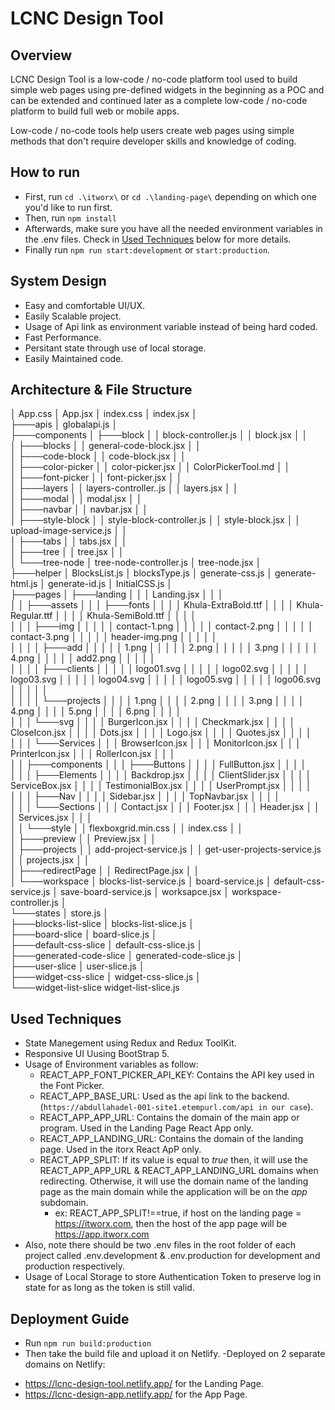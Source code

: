 # LCNC Design Tool
## Overview
LCNC Design Tool is a low-code / no-code platform tool used to build simple web pages using pre-defined widgets in the beginning as a POC and can be extended and continued later as a complete low-code / no-code platform to build full web or mobile apps.

Low-code / no-code tools help users create web pages using simple methods that don't require developer skills and knowledge of coding.
## How to run
- First, run `cd .\itworx\` or `cd .\landing-page\` depending on which one you'd like to run first.
- Then, run `npm install`
- Afterwards, make sure you have all the needed environment variables in the .env files. Check in [Used Techniques](#used-techniques) below for more details.
- Finally run  `npm run start:development` or `start:production`.
## System Design
- Easy and comfortable UI/UX.
- Easily Scalable project.
- Usage of Api link as environment variable instead of being hard coded.
- Fast Performance.
- Persitant state through use of local storage.
- Easily Maintained code. 

## Architecture & File Structure
│   App.css
│   App.jsx
│   index.css
│   index.jsx
│   
├───apis
│       globalapi.js
│       
├───components
│   ├───block
│   │       block-controller.js
│   │       block.jsx
│   │       
│   ├───blocks
│   │       general-code-block.jsx
│   │       
│   ├───code-block
│   │       code-block.jsx
│   │       
│   ├───color-picker
│   │       color-picker.jsx
│   │       ColorPickerTool.md
│   │       
│   ├───font-picker
│   │       font-picker.jsx
│   │       
│   ├───layers
│   │       layers-controller..js
│   │       layers.jsx
│   │       
│   ├───modal
│   │       modal.jsx
│   │       
│   ├───navbar
│   │       navbar.jsx
│   │       
│   ├───style-block
│   │       style-block-controller.js
│   │       style-block.jsx
│   │       upload-image-service.js
│   │       
│   ├───tabs
│   │       tabs.jsx
│   │       
│   ├───tree
│   │       tree.jsx
│   │       
│   └───tree-node
│           tree-node-controller.js
│           tree-node.jsx
│           
├───helper
│       BlocksList.js
│       blocksType.js
│       generate-css.js
│       generate-html.js
│       generate-id.js
│       InitialCSS.js
│       
├───pages
│   ├───landing
│   │   │   Landing.jsx
│   │   │   
│   │   ├───assets
│   │   │   ├───fonts
│   │   │   │       Khula-ExtraBold.ttf
│   │   │   │       Khula-Regular.ttf
│   │   │   │       Khula-SemiBold.ttf
│   │   │   │       
│   │   │   ├───img
│   │   │   │   │   contact-1.png
│   │   │   │   │   contact-2.png
│   │   │   │   │   contact-3.png
│   │   │   │   │   header-img.png
│   │   │   │   │   
│   │   │   │   ├───add
│   │   │   │   │       1.png
│   │   │   │   │       2.png
│   │   │   │   │       3.png
│   │   │   │   │       4.png
│   │   │   │   │       add2.png
│   │   │   │   │       
│   │   │   │   ├───clients
│   │   │   │   │       logo01.svg
│   │   │   │   │       logo02.svg
│   │   │   │   │       logo03.svg
│   │   │   │   │       logo04.svg
│   │   │   │   │       logo05.svg
│   │   │   │   │       logo06.svg
│   │   │   │   │       
│   │   │   │   └───projects
│   │   │   │           1.png
│   │   │   │           2.png
│   │   │   │           3.png
│   │   │   │           4.png
│   │   │   │           5.png
│   │   │   │           6.png
│   │   │   │           
│   │   │   └───svg
│   │   │       │   BurgerIcon.jsx
│   │   │       │   Checkmark.jsx
│   │   │       │   CloseIcon.jsx
│   │   │       │   Dots.jsx
│   │   │       │   Logo.jsx
│   │   │       │   Quotes.jsx
│   │   │       │   
│   │   │       └───Services
│   │   │               BrowserIcon.jsx
│   │   │               MonitorIcon.jsx
│   │   │               PrinterIcon.jsx
│   │   │               RollerIcon.jsx
│   │   │               
│   │   ├───components
│   │   │   ├───Buttons
│   │   │   │       FullButton.jsx
│   │   │   │       
│   │   │   ├───Elements
│   │   │   │       Backdrop.jsx
│   │   │   │       ClientSlider.jsx
│   │   │   │       ServiceBox.jsx
│   │   │   │       TestimonialBox.jsx
│   │   │   │       UserPrompt.jsx
│   │   │   │       
│   │   │   ├───Nav
│   │   │   │       Sidebar.jsx
│   │   │   │       TopNavbar.jsx
│   │   │   │       
│   │   │   └───Sections
│   │   │           Contact.jsx
│   │   │           Footer.jsx
│   │   │           Header.jsx
│   │   │           Services.jsx
│   │   │           
│   │   └───style
│   │           flexboxgrid.min.css
│   │           index.css
│   │           
│   ├───preview
│   │       Preview.jsx
│   │       
│   ├───projects
│   │       add-project-service.js
│   │       get-user-projects-service.js
│   │       projects.jsx
│   │       
│   ├───redirectPage
│   │       RedirectPage.jsx
│   │       
│   └───workspace
│           blocks-list-service.js
│           board-service.js
│           default-css-service.js
│           save-board-service.js
│           worksapce.jsx
│           workspace-controller.js
│           
└───states
    │   store.js
    │   
    ├───blocks-list-slice
    │       blocks-list-slice.js
    │       
    ├───board-slice
    │       board-slice.js
    │       
    ├───default-css-slice
    │       default-css-slice.js
    │       
    ├───generated-code-slice
    │       generated-code-slice.js
    │          
    ├───user-slice
    │       user-slice.js
    │       
    ├───widget-css-slice
    │       widget-css-slice.js
    │       
    └───widget-list-slice
            widget-list-slice.js
            

## Used Techniques
- State Manegement using Redux and Redux ToolKit. 
- Responsive UI Uusing BootStrap 5.
- Usage of Environment variables as follow:
    - REACT_APP_FONT_PICKER_API_KEY: Contains the API key used in the Font Picker.
    - REACT_APP_BASE_URL: Used as the api link to the backend. (`https://abdullahadel-001-site1.etempurl.com/api in our case`).
    - REACT_APP_APP_URL: Contains the domain of the main app or program. Used in the Landing Page React App only.
    - REACT_APP_LANDING_URL: Contains the domain of the landing page. Used in the itorx React ApP only.
    - REACT_APP_SPLIT: If its value is equal to *true* then, it will use the REACT_APP_APP_URL & REACT_APP_LANDING_URL domains when redirecting. Otherwise, it will use the domain name of the landing page as the main domain while the application will be on the *app* subdomain. 
        * ex: REACT_APP_SPLIT!==true, if host on the landing page = https://itworx.com, then the host of the app page will be https://app.itworx.com
- Also, note there should be two .env files in the root folder of each project called .env.development & .env.production for development and production respectively. 
- Usage of Local Storage to store Authentication Token to preserve log in state for as long as the token is still valid.
## Deployment Guide
- Run `npm run build:production`
- Then take the build file and upload it on Netlify.
-Deployed on 2 separate domains on Netlify:
* https://lcnc-design-tool.netlify.app/ for the Landing Page.
* https://lcnc-design-app.netlify.app/ for the App Page.
